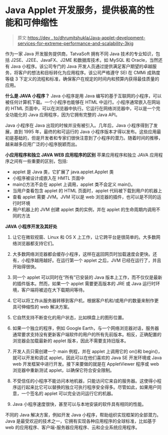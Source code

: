 # Java Applet 开发服务，提供极高的性能和可伸缩性

> 原文:[https://dev . to/dhrumitshukla/Java-applet-development-services-for-extreme-performance-and-scalability-3kjg](https://dev.to/dhrumitshukla/java-applet-development-services-for-extreme-performance-and-scalability-3kjg)

作为一家 Java 开发服务提供商，TatvaSoft 拥有不同 Java 技术的专业知识，包括 J2SE、J2EE、JavaFX、J2ME 和数据库技术，如 MySQL 和 Oracle，当然还有 Java 小程序。该公司专门的 Java 开发人员通过提供满足客户期望的卓越服务，将客户的想法和目标转化为应用程序。该公司严格遵守 SEI 在 CMMi 成熟度等级 3 下定义的流程和标准，确保客户在规定的时间内和预算内获得最佳质量的应用。

**什么是 JAVA 小程序？**
Java 小程序是用 Java 编写的基于互联网的小程序，可以被任何计算机下载。一个小程序也能够在 HTML 中运行。小程序通常嵌入在网站的 HTML 页面中，可以在浏览器中执行。它运行在网络浏览器中，可以是一个完全功能化的 Java 应用程序，因为它拥有完整的 Java API。

Java 小程序在 Java 出现的时候并没有被引入。几年后，Java 小程序得到了发展，直到 1995 年，最终的和可运行的 Java 小程序版本才得以发布。这些应用最初是基础的，但是开发者和专家们很快注意到了小程序的潜力。随着时间的推移，越来越多应用广泛的小程序脱颖而出。

**小应用程序和独立 JAVA WEB 应用程序的区别**
苹果应用程序和独立 JAVA 应用程序之间有一些重要的区别，包括:

*   applet 是 Java 类，它扩展了 java.applet.Applet 类
*   小程序被设计成嵌入在 HMTL 页面中
*   main()方法不会在 applet 上调用，applet 类不会定义 main()。
*   当用户查看包含 applet 的 HTML 页面时，applet 代码被下载到用户的机器上
*   查看 applet 需要 JVM。JVM 可以是 web 浏览器的插件，也可以是不同的运行时环境
*   用户机器上的 JVM 创建 applet 类的实例，并在 applet 的生命周期内调用不同的方法

**JAVA 小程序开发及其好处**

1.  让它在微软视窗、Linux 和 OS X 上工作，让它跨平台是很简单的。大多数网络浏览器都支持它们。

2.  大多数网络浏览器都会缓存小程序，这样在返回网页时加载速度会更快。还有，小程序越用越好。在运行第一个 applet 之后，JVM 已经在运行了，并且开始得很快。

3.  同一个 applet 可以同时在“所有”已安装的 Java 版本上工作，而不仅仅是最新的插件版本。然而，如果一个 applet 需要更高版本的 JRE 或 Java 运行时环境，客户端将被迫在大下载期间等待。

4.  它可以将工作从服务器转移到客户机，根据客户机和/或用户的数量来制作更具可伸缩性的 web 解决方案。

5.  它自然支持不断变化的用户状态，比如棋盘上的图形位置。

6.  如果一个独立的程序，例如 Google Earth，与一个网络浏览器对话，服务器通常要求支持没有更新客户端软件的用户的所有先前版本。相反，正确配置的浏览器会加载最新的 applet 版本，因此不需要支持旧版本。

7.  开发人员只需创建一个 main 例程，并在 applet 上调用它的 on()和 begin()，就可以开发和调试 applet，因此可以在他们喜欢的 Java SE 开发环境或 Java web 开发框架中进行开发。接下来要做的就是在 AppletViewer 程序或 web 浏览器中重新测试 applet，以确保它符合安全限制。

8.  不受信任的小程序不能访问本地机器，只能访问它来自的服务器。这使得小程序运行起来比它可以替换的独立可执行程序安全得多。尽管如此，如果用户同意，一个签名的 applet 可以完全访问运行它的机器。

9.  Java 小程序速度很快，甚至可以与本地安装的软件具有相同的性能。

不同的 Java 解决方案，例如开发 Java 小程序，帮助组织实现框架的全部潜力。Java 是最受欢迎的技术之一，它拥有实现各种应用程序的全球标准，比如基于 web 的应用程序、客户端-服务器应用程序、云和企业系统应用程序。
